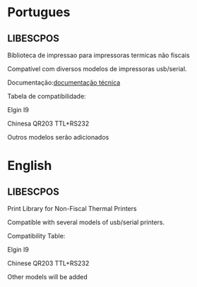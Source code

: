 <h1>Portugues</h1>
<h2>LIBESCPOS</h2>
<p>Biblioteca de impressao para impressoras termicas não fiscais</p>
<p>Compatível com diversos modelos de impressoras usb/serial.</p>
<p>Documentação:<a href="http://maurinsoft.com.br/index.php/projeto-lib-esc-pos/">documentação técnica</a></p>
<p>Tabela de compatibilidade:</p>
<p>Elgin I9</p>
<p>Chinesa QR203 TTL+RS232</p>
<p>Outros modelos serão adicionados</p>
<h1>English</h1>
<h2>LIBESCPOS</h2>
<p>Print Library for Non-Fiscal Thermal Printers</p>
<p>Compatible with several models of usb/serial printers.</p>
<p>Compatibility Table:</p>
<p>Elgin I9</p>
<p>Chinese QR203 TTL+RS232</p>
<p>Other models will be added</p>  
